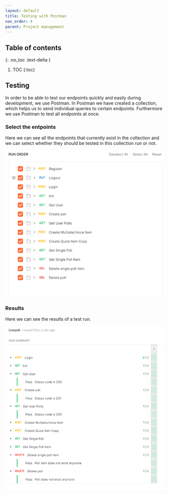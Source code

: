 ```yaml
---
layout: default
title: Testing with Postman
nav_order: 4
parent: Project management
---
```

## Table of contents
{: .no_toc .text-delta }

1. TOC
{:toc}

## Testing
In order to be able to test our endpoints quickly and easily during development, we use Postman. In Postman we have created a collection, which helps us to send individual queries to certain endpoints. Furthermore we use Postman to test all endpoints at once.

### Select the entpoints
Here we can see all the endpoints that currently exist in the collection and we can select whether they should be tested in this collection run or not.

![Here we select all endpoints we want to test in this run.](../media/postman/start-run-order.PNG)

### Results
Here we can see the results of a test run.

![Here we can see the results of our test run.](../media/postman/run-summary.PNG)
